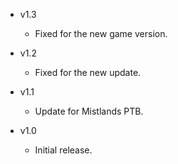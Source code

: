 - v1.3
  - Fixed for the new game version.

- v1.2
  - Fixed for the new update.

- v1.1
  - Update for Mistlands PTB.

- v1.0
  - Initial release.
